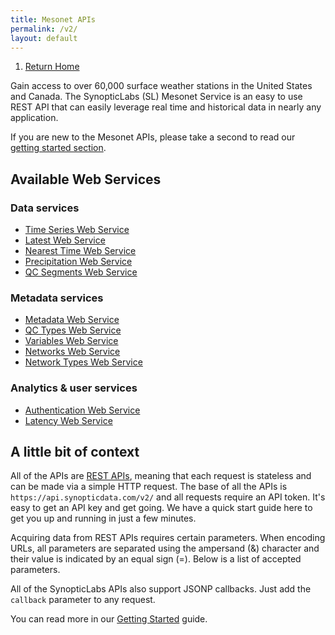 ```yaml
---
title: Mesonet APIs
permalink: /v2/
layout: default
---
```


<ol class="breadcrumb">
  <li><a href="/">Return Home</a></li>
</ol>

Gain access to over 60,000 surface weather stations in the United States and Canada. The SynopticLabs (SL) Mesonet Service is an easy to use REST API that can easily leverage real time and historical data in nearly any application.

If you are new to the Mesonet APIs, please take a second to read our [getting started section][getting-started].

## Available Web Services

### Data services

* [Time Series Web Service][timeseries-api]
* [Latest Web Service][latest-api]
* [Nearest Time Web Service][nearesttime-api]
* [Precipitation Web Service][precipitation-api]
  <!-- * Climatology Web Service -->
* [QC Segments Web Service][qcsegments-api]

### Metadata services

* [Metadata Web Service][metadata-api]
* [QC Types Web Service][qc-types-api]
* [Variables Web Service][variables-api]
* [Networks Web Service][networks-api]
* [Network Types Web Service][networktypes-api]

### Analytics & user services

* [Authentication Web Service][authentication-api]
* [Latency Web Service][latency-api]

## A little bit of context

<!-- Reword this when we get to Alerts -->

All of the APIs are [REST APIs][rest-api], meaning that each request is stateless and can be made via a simple HTTP request. The base of all the APIs is `https://api.synopticdata.com/v2/` and all requests require an API token. It's easy to get an API key and get going. We have a quick start guide here to get you up and running in just a few minutes.

Acquiring data from REST APIs requires certain parameters. When encoding URLs, all parameters are separated using the ampersand (&) character and their value is indicated by an equal sign (=). Below is a list of accepted parameters.

All of the SynopticLabs APIs also support JSONP callbacks. Just add the `callback` parameter to any request.

You can read more in our [Getting Started][getting-started] guide.

<!-- Refs and Such -->

[getting-started]: ./getting-started
[rest-api]: https://en.wikipedia.org/wiki/Representational_state_transfer
[timeseries-api]: ./timeseries
[latest-api]: ./latest
[getting-started]: ./getting-started
[authentication-api]: ./auth
[metadata-api]: ./metadata
[nearesttime-api]: ./nearesttime
[precipitation-api]: ./precipitation
[latency-api]: ./latency
[qc-types-api]: ./qctypes
[variables-api]: ./variables
[networks-api]: ./networks
[networktypes-api]: ./networktypes
[qcsegments-api]: ./qcsegments
[mesowest]: https://mesowest.utah.edu
[uutah]: https://www.utah.edu
[synoptic]: https://synopticlabs.org
